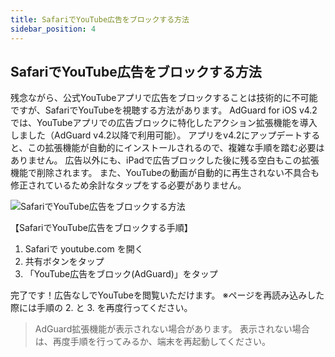 ```yaml
---
title: SafariでYouTube広告をブロックする方法
sidebar_position: 4
---  
```


## SafariでYouTube広告をブロックする方法

残念ながら、公式YouTubeアプリで広告をブロックすることは技術的に不可能ですが、SafariでYouTubeを視聴する方法があります。 AdGuard for iOS v4.2 では、YouTubeアプリでの広告ブロックに特化したアクション拡張機能を導入しました（AdGuard v4.2以降で利用可能）。 アプリをv4.2にアップデートすると、この拡張機能が自動的にインストールされるので、複雑な手順を踏む必要はありません。 広告以外にも、iPadで広告ブロックした後に残る空白もこの拡張機能で削除されます。 また、YouTubeの動画が自動的に再生されない不具合も修正されているため余計なタップをする必要がありません。

![SafariでYouTube広告をブロックする方法](https://cdn.adguard.com/public/Adguard/Blog/ios_safari_extension_0_ja.jpeg)

【SafariでYouTube広告をブロックする手順】

1. Safariで youtube.com を開く
2. 共有ボタンをタップ
3. 「YouTube広告をブロック(AdGuard)」をタップ

完了です！広告なしでYouTubeを閲覧いただけます。 ※ページを再読み込みした際には手順の 2. と 3. を再度行ってください。

> AdGuard拡張機能が表示されない場合があります。 表示されない場合は、再度手順を行ってみるか、端末を再起動してください。